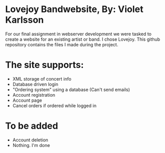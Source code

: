 # Lovejoy Bandwebsite, By: Violet Karlsson

For our final assignment in webserver development we were tasked to create a website for an existing artist or band. I chose Lovejoy. This github repository contains the files I made during the project.

# The site supports:
+ XML storage of concert info
+ Database driven login
+ "Ordering system" using a database (Can't send emails)
+ Account registration
+ Account page
+ Cancel orders if ordered while logged in

# To be added
+ Account deletion
+ Nothing. I'm done
